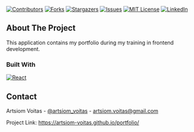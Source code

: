[![Contributors][contributors-shield]][contributors-url]
[![Forks][forks-shield]][forks-url]
[![Stargazers][stars-shield]][stars-url]
[![Issues][issues-shield]][issues-url]
[![MIT License][license-shield]][license-url]
[![LinkedIn][linkedin-shield]][linkedin-url]

<!-- ABOUT THE PROJECT -->

## About The Project

This application contains my portfolio during my training in frontend development.

### Built With

[![React][react.js]][react-url]

<!-- CONTACT -->

## Contact

Artsiom Voitas - [@artsiom_voitas](https://twitter.com/artsiom_voitas) - artsiom.voitas@gmail.com

Project Link: <a href="https://artsiom-voitas.github.io/portfolio/" target="_blank" rel="noopener">https://artsiom-voitas.github.io/portfolio/</a>

<!-- MARKDOWN LINKS & IMAGES -->
<!-- https://www.markdownguide.org/basic-syntax/#reference-style-links -->

[contributors-shield]: https://img.shields.io/github/contributors/artsiom-voitas/portfolio.svg?style=for-the-badge
[contributors-url]: https://github.com/artsiom-voitas/portfolio/graphs/contributors
[forks-shield]: https://img.shields.io/github/forks/artsiom-voitas/portfolio.svg?style=for-the-badge
[forks-url]: https://github.com/artsiom-voitas/portfolio/network/members
[stars-shield]: https://img.shields.io/github/stars/artsiom-voitas/portfolio.svg?style=for-the-badge
[stars-url]: https://github.com/artsiom-voitas/portfolio/stargazers
[issues-shield]: https://img.shields.io/github/issues/artsiom-voitas/portfolio.svg?style=for-the-badge
[issues-url]: https://github.com/artsiom-voitas/portfolio/issues
[license-shield]: https://img.shields.io/github/license/artsiom-voitas/portfolio.svg?style=for-the-badge
[license-url]: https://github.com/artsiom-voitas/portfolio/blob/master/LICENSE.txt
[linkedin-shield]: https://img.shields.io/badge/-LinkedIn-black.svg?style=for-the-badge&logo=linkedin&colorB=555
[linkedin-url]: https://www.linkedin.com/in/artsiom-voitas/
[react.js]: https://img.shields.io/badge/React-20232A?style=for-the-badge&logo=react&logoColor=61DAFB
[react-url]: https://reactjs.org/

